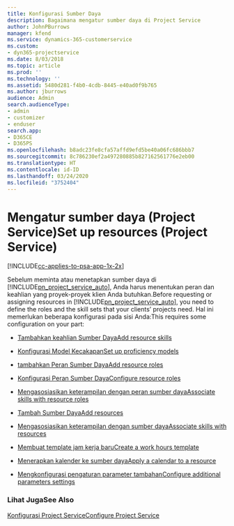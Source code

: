 ```yaml
---
title: Konfigurasi Sumber Daya
description: Bagaimana mengatur sumber daya di Project Service
author: JohnPBurrows
manager: kfend
ms.service: dynamics-365-customerservice
ms.custom:
- dyn365-projectservice
ms.date: 8/03/2018
ms.topic: article
ms.prod: ''
ms.technology: ''
ms.assetid: 5480d281-f4b0-4cdb-8445-e40ad0f9b765
ms.author: jburrows
audience: Admin
search.audienceType:
- admin
- customizer
- enduser
search.app:
- D365CE
- D365PS
ms.openlocfilehash: b8adc23fe8cfa57affd9efd5be40a06fc686bbb7
ms.sourcegitcommit: 8c786230ef2a497280885b827162561776e2eb00
ms.translationtype: HT
ms.contentlocale: id-ID
ms.lasthandoff: 03/24/2020
ms.locfileid: "3752404"
---
```

# <a name="set-up-resources-project-service"></a><span data-ttu-id="acd8d-103">Mengatur sumber daya (Project Service)</span><span class="sxs-lookup"><span data-stu-id="acd8d-103">Set up resources (Project Service)</span></span>

[!INCLUDE[cc-applies-to-psa-app-1x-2x](../includes/cc-applies-to-psa-app-1x-2x.md)]

<span data-ttu-id="acd8d-104">Sebelum meminta atau menetapkan sumber daya di [!INCLUDE[pn_project_service_auto](../includes/pn-project-service-auto.md)], Anda harus menentukan peran dan keahlian yang proyek-proyek klien Anda butuhkan.</span><span class="sxs-lookup"><span data-stu-id="acd8d-104">Before requesting or assigning resources in [!INCLUDE[pn_project_service_auto](../includes/pn-project-service-auto.md)], you need to define the roles and the skill sets that your clients’ projects need.</span></span> <span data-ttu-id="acd8d-105">Hal ini memerlukan beberapa konfigurasi pada sisi Anda:</span><span class="sxs-lookup"><span data-stu-id="acd8d-105">This requires some configuration on your part:</span></span>  
  
-   [<span data-ttu-id="acd8d-106">Tambahkan keahlian Sumber Daya</span><span class="sxs-lookup"><span data-stu-id="acd8d-106">Add resource skills</span></span>](../project-service/add-resource-skills.md)  
  
-   [<span data-ttu-id="acd8d-107">Konfigurasi Model Kecakapan</span><span class="sxs-lookup"><span data-stu-id="acd8d-107">Set up proficiency models</span></span>](../project-service/set-up-proficiency-models.md)  
  
-   [<span data-ttu-id="acd8d-108">tambahkan Peran Sumber Daya</span><span class="sxs-lookup"><span data-stu-id="acd8d-108">Add resource roles</span></span>](../project-service/add-resource-roles.md)  
  
-   [<span data-ttu-id="acd8d-109">Konfigurasi Peran Sumber Daya</span><span class="sxs-lookup"><span data-stu-id="acd8d-109">Configure resource roles</span></span>](../project-service/configure-resource-roles.md)  
  
-   [<span data-ttu-id="acd8d-110">Mengasosiasikan keterampilan dengan peran sumber daya</span><span class="sxs-lookup"><span data-stu-id="acd8d-110">Associate skills with resource roles</span></span>](../project-service/associate-skills-with-resource-roles.md)  
  
-   [<span data-ttu-id="acd8d-111">Tambah Sumber Daya</span><span class="sxs-lookup"><span data-stu-id="acd8d-111">Add resources</span></span>](../project-service/add-resources.md)  
  
-   [<span data-ttu-id="acd8d-112">Mengasosiasikan keterampilan dengan sumber daya</span><span class="sxs-lookup"><span data-stu-id="acd8d-112">Associate skills with resources</span></span>](../project-service/associate-skills-with-resources.md)  
  
-   [<span data-ttu-id="acd8d-113">Membuat template jam kerja baru</span><span class="sxs-lookup"><span data-stu-id="acd8d-113">Create a work hours template</span></span>](../project-service/create-work-hours-template.md)  
  
-   [<span data-ttu-id="acd8d-114">Menerapkan kalender ke sumber daya</span><span class="sxs-lookup"><span data-stu-id="acd8d-114">Apply a calendar to a resource</span></span>](../project-service/apply-calendar-resource.md)  
  
-   [<span data-ttu-id="acd8d-115">Mengkonfigurasi pengaturan parameter tambahan</span><span class="sxs-lookup"><span data-stu-id="acd8d-115">Configure additional parameters settings</span></span>](../project-service/configure-additional-parameters-settings.md)  
  
### <a name="see-also"></a><span data-ttu-id="acd8d-116">Lihat Juga</span><span class="sxs-lookup"><span data-stu-id="acd8d-116">See Also</span></span>  
 [<span data-ttu-id="acd8d-117">Konfigurasi Project Service</span><span class="sxs-lookup"><span data-stu-id="acd8d-117">Configure Project Service</span></span>](../project-service/configure.md)
